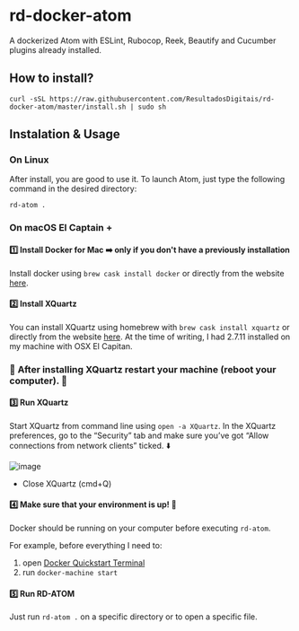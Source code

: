 # rd-docker-atom

A dockerized Atom with ESLint, Rubocop, Reek, Beautify and Cucumber plugins already installed.

## How to install?
```
curl -sSL https://raw.githubusercontent.com/ResultadosDigitais/rd-docker-atom/master/install.sh | sudo sh
```

## Instalation & Usage

### On Linux

After install, you are good to use it. To launch Atom, just type the following command in the desired directory:

```
rd-atom .
```

### On macOS El Captain +

#### :one: Install Docker for Mac :arrow_right: only if you don't have a previously installation

Install docker using `brew cask install docker` or directly from the website [here](https://docs.docker.com/docker-for-mac/).

#### :two: Install XQuartz

You can install XQuartz using homebrew with `brew cask install xquartz` or directly from the website [here](https://www.xquartz.org/). At the time of writing, I had 2.7.11 installed on my machine with OSX El Capitan. 

### :red_circle: **After installing XQuartz restart your machine (reboot your computer).** :red_circle:

#### :three: Run XQuartz

Start XQuartz from command line using `open -a XQuartz`. In the XQuartz preferences, go to the “Security” tab and make sure you’ve got “Allow connections from network clients” ticked. :arrow_down:

![image](https://media.giphy.com/media/3oKIPcYYSgNt1UTYUo/giphy.gif)

* Close XQuartz (cmd+Q)

#### :four: Make sure that your environment is up! :whale:

Docker should be running on your computer before executing `rd-atom`.

For example, before everything I need to:
1. open [Docker Quickstart Terminal](https://docs.docker.com/toolbox/toolbox_install_mac/)
2. run `docker-machine start`

#### :five: Run RD-ATOM

Just run `rd-atom .` on a specific directory or to open a specific file.
